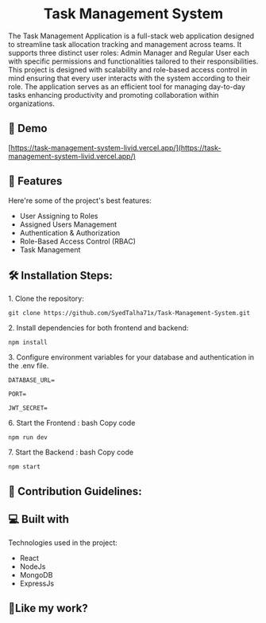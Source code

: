<h1 align="center" id="title">Task Management System</h1>

<p id="description">The Task Management Application is a full-stack web application designed to streamline task allocation tracking and management across teams. It supports three distinct user roles: Admin Manager and Regular User each with specific permissions and functionalities tailored to their responsibilities. This project is designed with scalability and role-based access control in mind ensuring that every user interacts with the system according to their role. The application serves as an efficient tool for managing day-to-day tasks enhancing productivity and promoting collaboration within organizations.</p>

<h2>🚀 Demo</h2>

[https://task-management-system-livid.vercel.app/](https://task-management-system-livid.vercel.app/)

  
  
<h2>🧐 Features</h2>

Here're some of the project's best features:

*   User Assigning to Roles
*   Assigned Users Management
*   Authentication & Authorization
*   Role-Based Access Control (RBAC)
*   Task Management

<h2>🛠️ Installation Steps:</h2>

<p>1. Clone the repository:</p>

```
git clone https://github.com/SyedTalha71x/Task-Management-System.git
```

<p>2. Install dependencies for both frontend and backend:</p>

```
npm install
```

<p>3. Configure environment variables for your database and authentication in the .env file.</p>

```
DATABASE_URL=
```

```
PORT=
```

```
JWT_SECRET=
```

<p>6. Start the Frontend : bash Copy code</p>

```
npm run dev
```

<p>7. Start the Backend : bash Copy code</p>

```
npm start
```

<h2>🍰 Contribution Guidelines:</h2>

  
  
<h2>💻 Built with</h2>

Technologies used in the project:

*   React
*   NodeJs
*   MongoDB
*   ExpressJs

<h2>💖Like my work?</h2>
